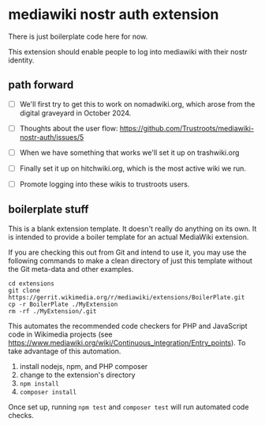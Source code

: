 # mediawiki nostr auth extension

There is just boilerplate code here for now.

This extension should enable people to log into mediawiki with their nostr identity.


## path forward

- [ ] We'll first try to get this to work on nomadwiki.org, which arose from the digital graveyard in October 2024.
- [ ] Thoughts about the user flow: https://github.com/Trustroots/mediawiki-nostr-auth/issues/5
- [ ] When we have something that works we'll set it up on trashwiki.org
- [ ] Finally set it up on hitchwiki.org, which is the most active wiki we run.
- [ ] Promote logging into these wikis to trustroots users.


## boilerplate stuff

This is a blank extension template. It doesn't really do anything on its own.
It is intended to provide a boiler template for an actual MediaWiki extension.

If you are checking this out from Git and intend to use it, you may use the
following commands to make a clean directory of just this template without the
Git meta-data and other examples.

	cd extensions
	git clone https://gerrit.wikimedia.org/r/mediawiki/extensions/BoilerPlate.git
	cp -r BoilerPlate ./MyExtension
	rm -rf ./MyExtension/.git

This automates the recommended code checkers for PHP and JavaScript code in Wikimedia projects
(see https://www.mediawiki.org/wiki/Continuous_integration/Entry_points).
To take advantage of this automation.

1. install nodejs, npm, and PHP composer
2. change to the extension's directory
3. `npm install`
4. `composer install`

Once set up, running `npm test` and `composer test` will run automated code checks.

